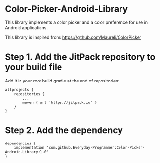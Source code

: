 # Color-Picker-Android-Library
This library implements a color picker and a color preference for use in Android applications.

This library is inspired from: https://github.com/Maureli/ColorPicker

# Step 1. Add the JitPack repository to your build file
Add it in your root build.gradle at the end of repositories:
```
allprojects {
	repositories {
		...
		maven { url 'https://jitpack.io' }
	}
}
```
# Step 2. Add the dependency
```
dependencies {
	implementation 'com.github.Everyday-Programmer:Color-Picker-Android-Library:1.0'
}
```
